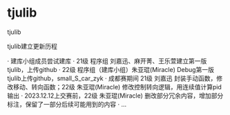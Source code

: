 # tjulib
tjulib

tjulib建立更新历程

· 建库小组成员尝试建库
· 21级 程序组 刘嘉迅、麻开菁、王乐萱建立第一版tjulib，上传github
· 22级 程序组（建库小组）朱亚琨(Miracle) Debug第一版tjulib上传github，small_S_car_zyk
· 成都赛期间 21级 刘嘉迅 封装手动函数，修改移动、转向函数；22级 朱亚琨(Miracle) 修改控制转向逻辑，用连续值计算pid输出
· 2023.12.12上交赛前，22级 朱亚琨(Miracle) 删改部分冗余内容，增加部分标注，保留了一部分后续可能用到的内容
· ...


